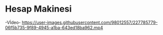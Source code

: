 # Hesap Makinesi
 
-Vİdeo-
https://user-images.githubusercontent.com/98012557/227785779-06f5b735-9f89-4945-a1ba-643ed18ba962.mp4

